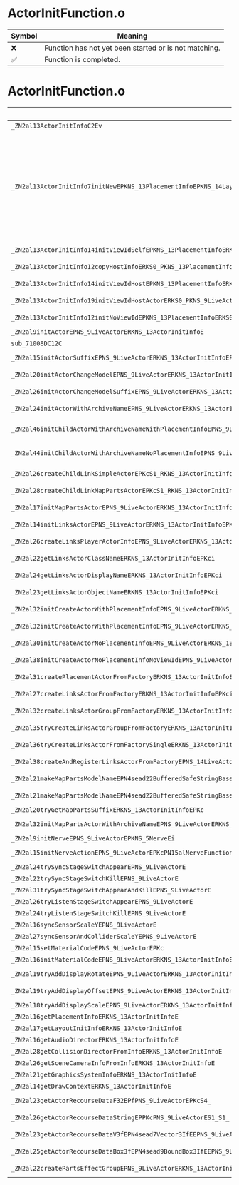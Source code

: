 # ActorInitFunction.o
| Symbol | Meaning 
| ------------- | ------------- 
| :x: | Function has not yet been started or is not matching. 
| :white_check_mark: | Function is completed. 


# ActorInitFunction.o
| Symbol (Demangled) | Symbol (Mangled) | Decompiled? |
| ------------- |  ------------- | ------------- |
| `_ZN2al13ActorInitInfoC2Ev` | `al::ActorInitInfo::ActorInitInfo(void)` | :white_check_mark: |
| `_ZN2al13ActorInitInfo7initNewEPKNS_13PlacementInfoEPKNS_14LayoutInitInfoEPNS_14LiveActorGroupEPKNS_12ActorFactoryEPNS_19ActorResourceHolderEPNS_15AreaObjDirectorEPNS_13AudioDirectorEPNS_14CameraDirectorEPNS_16ClippingDirectorEPNS_17CollisionDirectorEPNS_12DemoDirectorEPNS_16EffectSystemInfoEPNS_15ExecuteDirectorEPNS_18GameDataHolderBaseEPNS_13GravityHolderEPNS_17HitSensorDirectorEPNS_16ItemDirectorBaseEPNS_14NatureDirectorEPKNS_13GamePadSystemEPNS_17PadRumbleDirectorEPNS_12PlayerHolderEPNS_14SceneObjHolderEPNS_12SceneMsgCtrlEPNS_13SceneStopCtrlEPNS_15ScreenCoverCtrlEPNS_19ScreenPointDirectorEPNS_14ShadowDirectorEPNS_19StageSwitchDirectorEPNS_10ModelGroupEPNS_18GraphicsSystemInfoEPNS_22ModelDrawBufferCounterES8_` | `al::ActorInitInfo::initNew(al::PlacementInfo const*,al::LayoutInitInfo const*,al::LiveActorGroup *,al::ActorFactory const*,al::ActorResourceHolder *,al::AreaObjDirector *,al::AudioDirector *,al::CameraDirector *,al::ClippingDirector *,al::CollisionDirector *,al::DemoDirector *,al::EffectSystemInfo *,al::ExecuteDirector *,al::GameDataHolderBase *,al::GravityHolder *,al::HitSensorDirector *,al::ItemDirectorBase *,al::NatureDirector *,al::GamePadSystem const*,al::PadRumbleDirector *,al::PlayerHolder *,al::SceneObjHolder *,al::SceneMsgCtrl *,al::SceneStopCtrl *,al::ScreenCoverCtrl *,al::ScreenPointDirector *,al::ShadowDirector *,al::StageSwitchDirector *,al::ModelGroup *,al::GraphicsSystemInfo *,al::ModelDrawBufferCounter *,al::LiveActorGroup *)` | :white_check_mark: |
| `_ZN2al13ActorInitInfo14initViewIdSelfEPKNS_13PlacementInfoERKS0_` | `al::ActorInitInfo::initViewIdSelf(al::PlacementInfo const*,al::ActorInitInfo const&)` | :white_check_mark: |
| `_ZN2al13ActorInitInfo12copyHostInfoERKS0_PKNS_13PlacementInfoE` | `al::ActorInitInfo::copyHostInfo(al::ActorInitInfo const&,al::PlacementInfo const*)` | :white_check_mark: |
| `_ZN2al13ActorInitInfo14initViewIdHostEPKNS_13PlacementInfoERKS0_` | `al::ActorInitInfo::initViewIdHost(al::PlacementInfo const*,al::ActorInitInfo const&)` | :white_check_mark: |
| `_ZN2al13ActorInitInfo19initViewIdHostActorERKS0_PKNS_9LiveActorE` | `al::ActorInitInfo::initViewIdHostActor(al::ActorInitInfo const&,al::LiveActor const*)` | :white_check_mark: |
| `_ZN2al13ActorInitInfo12initNoViewIdEPKNS_13PlacementInfoERKS0_` | `al::ActorInitInfo::initNoViewId(al::PlacementInfo const*,al::ActorInitInfo const&)` | :white_check_mark: |
| `_ZN2al9initActorEPNS_9LiveActorERKNS_13ActorInitInfoE` | `al::initActor(al::LiveActor *,al::ActorInitInfo const&)` | :white_check_mark: |
| `sub_71008DC12C` | `` | :white_check_mark: |
| `_ZN2al15initActorSuffixEPNS_9LiveActorERKNS_13ActorInitInfoEPKc` | `al::initActorSuffix(al::LiveActor *,al::ActorInitInfo const&,char const*)` | :white_check_mark: |
| `_ZN2al20initActorChangeModelEPNS_9LiveActorERKNS_13ActorInitInfoE` | `al::initActorChangeModel(al::LiveActor *,al::ActorInitInfo const&)` | :white_check_mark: |
| `_ZN2al26initActorChangeModelSuffixEPNS_9LiveActorERKNS_13ActorInitInfoEPKc` | `al::initActorChangeModelSuffix(al::LiveActor *,al::ActorInitInfo const&,char const*)` | :white_check_mark: |
| `_ZN2al24initActorWithArchiveNameEPNS_9LiveActorERKNS_13ActorInitInfoERKN4sead14SafeStringBaseIcEEPKc` | `al::initActorWithArchiveName(al::LiveActor *,al::ActorInitInfo const&,sead::SafeStringBase<char> const&,char const*)` | :white_check_mark: |
| `_ZN2al46initChildActorWithArchiveNameWithPlacementInfoEPNS_9LiveActorERKNS_13ActorInitInfoERKN4sead14SafeStringBaseIcEEPKc` | `al::initChildActorWithArchiveNameWithPlacementInfo(al::LiveActor *,al::ActorInitInfo const&,sead::SafeStringBase<char> const&,char const*)` | :white_check_mark: |
| `_ZN2al44initChildActorWithArchiveNameNoPlacementInfoEPNS_9LiveActorERKNS_13ActorInitInfoERKN4sead14SafeStringBaseIcEEPKc` | `al::initChildActorWithArchiveNameNoPlacementInfo(al::LiveActor *,al::ActorInitInfo const&,sead::SafeStringBase<char> const&,char const*)` | :white_check_mark: |
| `_ZN2al26createChildLinkSimpleActorEPKcS1_RKNS_13ActorInitInfoEb` | `al::createChildLinkSimpleActor(char const*,char const*,al::ActorInitInfo const&,bool)` | :white_check_mark: |
| `_ZN2al28createChildLinkMapPartsActorEPKcS1_RKNS_13ActorInitInfoEib` | `al::createChildLinkMapPartsActor(char const*,char const*,al::ActorInitInfo const&,int,bool)` | :white_check_mark: |
| `_ZN2al17initMapPartsActorEPNS_9LiveActorERKNS_13ActorInitInfoEPKc` | `al::initMapPartsActor(al::LiveActor *,al::ActorInitInfo const&,char const*)` | :white_check_mark: |
| `_ZN2al14initLinksActorEPNS_9LiveActorERKNS_13ActorInitInfoEPKci` | `al::initLinksActor(al::LiveActor *,al::ActorInitInfo const&,char const*,int)` | :white_check_mark: |
| `_ZN2al26createLinksPlayerActorInfoEPNS_9LiveActorERKNS_13ActorInitInfoE` | `al::createLinksPlayerActorInfo(al::LiveActor *,al::ActorInitInfo const&)` | :white_check_mark: |
| `_ZN2al22getLinksActorClassNameERKNS_13ActorInitInfoEPKci` | `al::getLinksActorClassName(al::ActorInitInfo const&,char const*,int)` | :white_check_mark: |
| `_ZN2al24getLinksActorDisplayNameERKNS_13ActorInitInfoEPKci` | `al::getLinksActorDisplayName(al::ActorInitInfo const&,char const*,int)` | :white_check_mark: |
| `_ZN2al23getLinksActorObjectNameERKNS_13ActorInitInfoEPKci` | `al::getLinksActorObjectName(al::ActorInitInfo const&,char const*,int)` | :white_check_mark: |
| `_ZN2al32initCreateActorWithPlacementInfoEPNS_9LiveActorERKNS_13ActorInitInfoE` | `al::initCreateActorWithPlacementInfo(al::LiveActor *,al::ActorInitInfo const&)` | :white_check_mark: |
| `_ZN2al32initCreateActorWithPlacementInfoEPNS_9LiveActorERKNS_13ActorInitInfoERKNS_13PlacementInfoE` | `al::initCreateActorWithPlacementInfo(al::LiveActor *,al::ActorInitInfo const&,al::PlacementInfo const&)` | :white_check_mark: |
| `_ZN2al30initCreateActorNoPlacementInfoEPNS_9LiveActorERKNS_13ActorInitInfoE` | `al::initCreateActorNoPlacementInfo(al::LiveActor *,al::ActorInitInfo const&)` | :white_check_mark: |
| `_ZN2al38initCreateActorNoPlacementInfoNoViewIdEPNS_9LiveActorERKNS_13ActorInitInfoE` | `al::initCreateActorNoPlacementInfoNoViewId(al::LiveActor *,al::ActorInitInfo const&)` | :white_check_mark: |
| `_ZN2al31createPlacementActorFromFactoryERKNS_13ActorInitInfoEPKNS_13PlacementInfoE` | `al::createPlacementActorFromFactory(al::ActorInitInfo const&,al::PlacementInfo const*)` | :white_check_mark: |
| `_ZN2al27createLinksActorFromFactoryERKNS_13ActorInitInfoEPKci` | `al::createLinksActorFromFactory(al::ActorInitInfo const&,char const*,int)` | :white_check_mark: |
| `_ZN2al32createLinksActorGroupFromFactoryERKNS_13ActorInitInfoEPKcS4_` | `al::createLinksActorGroupFromFactory(al::ActorInitInfo const&,char const*,char const*)` | :white_check_mark: |
| `_ZN2al35tryCreateLinksActorGroupFromFactoryERKNS_13ActorInitInfoEPKcS4_` | `al::tryCreateLinksActorGroupFromFactory(al::ActorInitInfo const&,char const*,char const*)` | :white_check_mark: |
| `_ZN2al36tryCreateLinksActorFromFactorySingleERKNS_13ActorInitInfoEPKc` | `al::tryCreateLinksActorFromFactorySingle(al::ActorInitInfo const&,char const*)` | :white_check_mark: |
| `_ZN2al38createAndRegisterLinksActorFromFactoryEPNS_14LiveActorGroupERKNS_13ActorInitInfoEPKc` | `al::createAndRegisterLinksActorFromFactory(al::LiveActorGroup *,al::ActorInitInfo const&,char const*)` | :white_check_mark: |
| `_ZN2al21makeMapPartsModelNameEPN4sead22BufferedSafeStringBaseIcEES3_RKNS_13PlacementInfoE` | `al::makeMapPartsModelName(sead::BufferedSafeStringBase<char> *,sead::BufferedSafeStringBase<char> *,al::PlacementInfo const&)` | :white_check_mark: |
| `_ZN2al21makeMapPartsModelNameEPN4sead22BufferedSafeStringBaseIcEES3_RKNS_13ActorInitInfoE` | `al::makeMapPartsModelName(sead::BufferedSafeStringBase<char> *,sead::BufferedSafeStringBase<char> *,al::ActorInitInfo const&)` | :white_check_mark: |
| `_ZN2al20tryGetMapPartsSuffixERKNS_13ActorInitInfoEPKc` | `al::tryGetMapPartsSuffix(al::ActorInitInfo const&,char const*)` | :white_check_mark: |
| `_ZN2al32initMapPartsActorWithArchiveNameEPNS_9LiveActorERKNS_13ActorInitInfoEPKcS6_` | `al::initMapPartsActorWithArchiveName(al::LiveActor *,al::ActorInitInfo const&,char const*,char const*)` | :white_check_mark: |
| `_ZN2al9initNerveEPNS_9LiveActorEPKNS_5NerveEi` | `al::initNerve(al::LiveActor *,al::Nerve const*,int)` | :white_check_mark: |
| `_ZN2al15initNerveActionEPNS_9LiveActorEPKcPN15alNerveFunction20NerveActionCollectorEi` | `al::initNerveAction(al::LiveActor *,char const*,alNerveFunction::NerveActionCollector *,int)` | :white_check_mark: |
| `_ZN2al24trySyncStageSwitchAppearEPNS_9LiveActorE` | `al::trySyncStageSwitchAppear(al::LiveActor *)` | :white_check_mark: |
| `_ZN2al22trySyncStageSwitchKillEPNS_9LiveActorE` | `al::trySyncStageSwitchKill(al::LiveActor *)` | :white_check_mark: |
| `_ZN2al31trySyncStageSwitchAppearAndKillEPNS_9LiveActorE` | `al::trySyncStageSwitchAppearAndKill(al::LiveActor *)` | :white_check_mark: |
| `_ZN2al26tryListenStageSwitchAppearEPNS_9LiveActorE` | `al::tryListenStageSwitchAppear(al::LiveActor *)` | :white_check_mark: |
| `_ZN2al24tryListenStageSwitchKillEPNS_9LiveActorE` | `al::tryListenStageSwitchKill(al::LiveActor *)` | :white_check_mark: |
| `_ZN2al16syncSensorScaleYEPNS_9LiveActorE` | `al::syncSensorScaleY(al::LiveActor *)` | :white_check_mark: |
| `_ZN2al27syncSensorAndColliderScaleYEPNS_9LiveActorE` | `al::syncSensorAndColliderScaleY(al::LiveActor *)` | :white_check_mark: |
| `_ZN2al15setMaterialCodeEPNS_9LiveActorEPKc` | `al::setMaterialCode(al::LiveActor *,char const*)` | :white_check_mark: |
| `_ZN2al16initMaterialCodeEPNS_9LiveActorERKNS_13ActorInitInfoE` | `al::initMaterialCode(al::LiveActor *,al::ActorInitInfo const&)` | :white_check_mark: |
| `_ZN2al19tryAddDisplayRotateEPNS_9LiveActorERKNS_13ActorInitInfoE` | `al::tryAddDisplayRotate(al::LiveActor *,al::ActorInitInfo const&)` | :white_check_mark: |
| `_ZN2al19tryAddDisplayOffsetEPNS_9LiveActorERKNS_13ActorInitInfoE` | `al::tryAddDisplayOffset(al::LiveActor *,al::ActorInitInfo const&)` | :white_check_mark: |
| `_ZN2al18tryAddDisplayScaleEPNS_9LiveActorERKNS_13ActorInitInfoE` | `al::tryAddDisplayScale(al::LiveActor *,al::ActorInitInfo const&)` | :white_check_mark: |
| `_ZN2al16getPlacementInfoERKNS_13ActorInitInfoE` | `al::getPlacementInfo(al::ActorInitInfo const&)` | :white_check_mark: |
| `_ZN2al17getLayoutInitInfoERKNS_13ActorInitInfoE` | `al::getLayoutInitInfo(al::ActorInitInfo const&)` | :white_check_mark: |
| `_ZN2al16getAudioDirectorERKNS_13ActorInitInfoE` | `al::getAudioDirector(al::ActorInitInfo const&)` | :white_check_mark: |
| `_ZN2al28getCollisionDirectorFromInfoERKNS_13ActorInitInfoE` | `al::getCollisionDirectorFromInfo(al::ActorInitInfo const&)` | :white_check_mark: |
| `_ZN2al26getSceneCameraInfoFromInfoERKNS_13ActorInitInfoE` | `al::getSceneCameraInfoFromInfo(al::ActorInitInfo const&)` | :white_check_mark: |
| `_ZN2al21getGraphicsSystemInfoERKNS_13ActorInitInfoE` | `al::getGraphicsSystemInfo(al::ActorInitInfo const&)` | :white_check_mark: |
| `_ZN2al14getDrawContextERKNS_13ActorInitInfoE` | `al::getDrawContext(al::ActorInitInfo const&)` | :white_check_mark: |
| `_ZN2al23getActorRecourseDataF32EPfPNS_9LiveActorEPKcS4_` | `al::getActorRecourseDataF32(float *,al::LiveActor *,char const*,char const*)` | :white_check_mark: |
| `_ZN2al26getActorRecourseDataStringEPPKcPNS_9LiveActorES1_S1_` | `al::getActorRecourseDataString(char const**,al::LiveActor *,char const*,char const*)` | :white_check_mark: |
| `_ZN2al23getActorRecourseDataV3fEPN4sead7Vector3IfEEPNS_9LiveActorEPKcS7_` | `al::getActorRecourseDataV3f(sead::Vector3<float> *,al::LiveActor *,char const*,char const*)` | :white_check_mark: |
| `_ZN2al25getActorRecourseDataBox3fEPN4sead9BoundBox3IfEEPNS_9LiveActorEPKcS7_` | `al::getActorRecourseDataBox3f(sead::BoundBox3<float> *,al::LiveActor *,char const*,char const*)` | :white_check_mark: |
| `_ZN2al22createPartsEffectGroupEPNS_9LiveActorERKNS_13ActorInitInfoEi` | `al::createPartsEffectGroup(al::LiveActor *,al::ActorInitInfo const&,int)` | :white_check_mark: |
